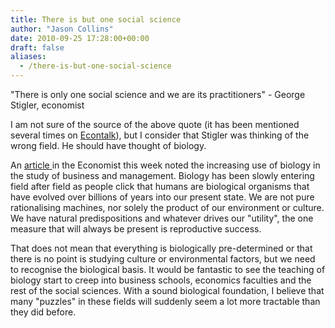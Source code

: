 ```yaml
---
title: There is but one social science
author: "Jason Collins"
date: 2010-09-25 17:28:00+00:00
draft: false
aliases:
  - /there-is-but-one-social-science
---
```


"There is only one social science and we are its practitioners" - George Stigler, economist

I am not sure of the source of the above quote (it has been mentioned several times on [Econtalk](http://www.econtalk.org/)), but I consider that Stigler was thinking of the wrong field. He should have thought of biology.

An [article ](http://www.economist.com/node/17090697?story_id=17090697)in the Economist this week noted the increasing use of biology in the study of business and management. Biology has been slowly entering field after field as people click that humans are biological organisms that have evolved over billions of years into our present state. We are not pure rationalising machines, nor solely the product of our environment or culture. We have natural predispositions and whatever drives our "utility", the one measure that will always be present is reproductive success.

That does not mean that everything is biologically pre-determined or that there is no point is studying culture or environmental factors, but we need to recognise the biological basis. It would be fantastic to see the teaching of biology start to creep into business schools, economics faculties and the rest of the social sciences. With a sound biological foundation, I believe that many "puzzles" in these fields will suddenly seem a lot more tractable than they did before.
